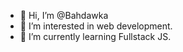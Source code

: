 - 👋 Hi, I’m @Bahdawka
- 👀 I’m interested in web development.
- 🌱 I’m currently learning Fullstack JS.
